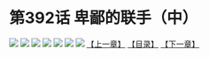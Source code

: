 # 第392话 卑鄙的联手（中）
![](https://mhpic.xiaomingtaiji.net/comic/D/斗破苍穹拆分版/392话/1.jpg-zymk.middle.webp)
![](https://mhpic.xiaomingtaiji.net/comic/D/斗破苍穹拆分版/392话/2.jpg-zymk.middle.webp)
![](https://mhpic.xiaomingtaiji.net/comic/D/斗破苍穹拆分版/392话/3.jpg-zymk.middle.webp)
![](https://mhpic.xiaomingtaiji.net/comic/D/斗破苍穹拆分版/392话/4.jpg-zymk.middle.webp)
![](https://mhpic.xiaomingtaiji.net/comic/D/斗破苍穹拆分版/392话/5.jpg-zymk.middle.webp)
![](https://mhpic.xiaomingtaiji.net/comic/D/斗破苍穹拆分版/392话/6.jpg-zymk.middle.webp)
![](https://mhpic.xiaomingtaiji.net/comic/D/斗破苍穹拆分版/392话/7.jpg-zymk.middle.webp)
[【上一章】](./391.md)
[【目录】](./READMD.md)
[【下一章】](./393.md)

